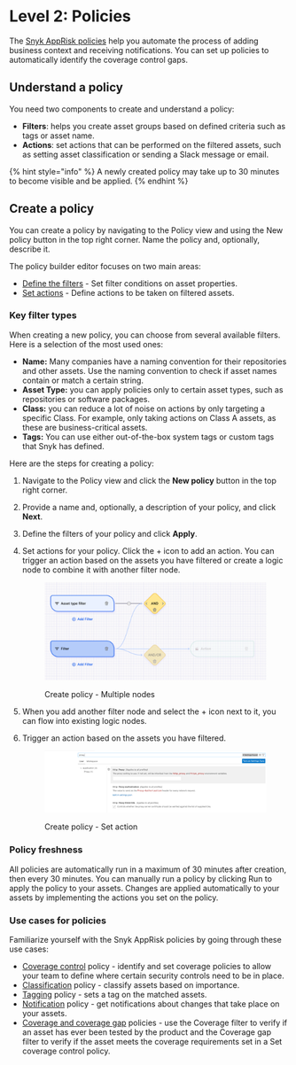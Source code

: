 # Level 2: Policies

The [Snyk AppRisk policies](../policies-for-snyk-apprisk/) help you automate the process of adding business context and receiving notifications. You can set up policies to automatically identify the coverage control gaps. &#x20;

## Understand a policy

You need two components to create and understand a policy:

* &#x20;**Filters**: helps you create asset groups based on defined criteria such as tags or asset name.
* **Actions**: set actions that can be performed on the filtered assets, such as setting asset classification or sending a Slack message or email.

{% hint style="info" %}
A newly created policy may take up to 30 minutes to become visible and be applied.
{% endhint %}

## Create a policy

You can create a policy by navigating to the Policy view and using the New policy button in the top right corner. Name the policy and, optionally, describe it.&#x20;

The policy builder editor focuses on two main areas:

* [Define the filters](../policies-for-snyk-apprisk/create-policies.md#define-filters) - Set filter conditions on asset properties.
* [Set actions](../policies-for-snyk-apprisk/create-policies.md#set-actions) - Define actions to be taken on filtered assets.

### Key filter types <a href="#key-filter-types" id="key-filter-types"></a>

When creating a new policy, you can choose from several available filters. Here is a selection of the most used ones:

* **Name:** Many companies have a naming convention for their repositories and other assets. Use the naming convention to check if asset names contain or match a certain string.
* **Asset Type:** you can apply policies only to certain asset types, such as repositories or software packages.
* **Class:** you can reduce a lot of noise on actions by only targeting a specific Class. For example, only taking actions on Class A assets, as these are business-critical assets.
* **Tags:** You can use either out-of-the-box system tags or custom tags that Snyk has defined.

Here are the steps for creating a policy:

1. Navigate to the Policy view and click the **New policy** button in the top right corner.
2. Provide a name and, optionally, a description of your policy, and click **Next**.
3. Define the filters of your policy and click **Apply**.
4.  Set actions for your policy. Click the + icon to add an action. You can trigger an action based on the assets you have filtered or create a logic node to combine it with another filter node.&#x20;

    <figure><img src="../../../.gitbook/assets/image (2) (12).png" alt="Create policy - multiple nodes"><figcaption><p>Create policy - Multiple nodes</p></figcaption></figure>
5. When you add another filter node and select the + icon next to it, you can flow into existing logic nodes.
6.  Trigger an action based on the assets you have filtered.&#x20;

    <figure><img src="../../../.gitbook/assets/image (3).png" alt=""><figcaption><p>Create policy - Set action</p></figcaption></figure>

### Policy freshness

All policies are automatically run in a maximum of 30 minutes after creation, then every 30 minutes. You can manually run a policy by clicking Run to apply the policy to your assets. Changes are applied automatically to your assets by implementing the actions you set on the policy.

### Use cases for policies

Familiarize yourself with the Snyk AppRisk policies by going through these use cases:

* [Coverage control](../policies-for-snyk-apprisk/use-cases-for-policies/coverage-control-policy-use-case.md) policy - identify and set coverage policies to allow your team to define where certain security controls need to be in place.
* [Classification](../policies-for-snyk-apprisk/use-cases-for-policies/classification-policy-use-case.md) policy - classify assets based on importance.
* [Tagging](../policies-for-snyk-apprisk/use-cases-for-policies/tagging-policy-use-case.md) policy - sets a tag on the matched assets.
* [Notification](../policies-for-snyk-apprisk/use-cases-for-policies/notification-policy-use-case.md) policy - get notifications about changes that take place on your assets.
* [Coverage and coverage gap](../policies-for-snyk-apprisk/use-cases-for-policies/coverage-and-coverage-gap-policies.md) policies - use the Coverage filter to verify if an asset has ever been tested by the product and the Coverage gap filter to verify if the asset meets the coverage requirements set in a Set coverage control policy.
